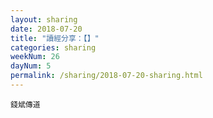 ```yaml
---
layout: sharing
date: 2018-07-20
title: "讀經分享：【】"
categories: sharing
weekNum: 26
dayNum: 5
permalink: /sharing/2018-07-20-sharing.html
---
```


`錢斌傳道`
